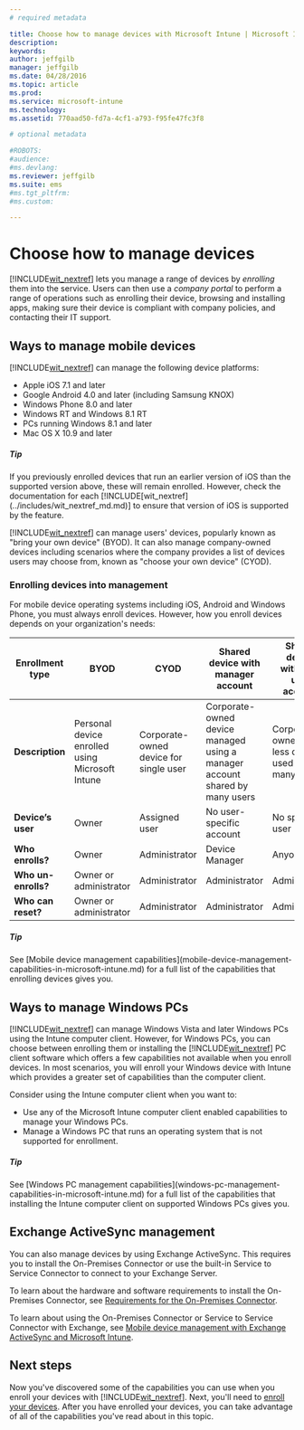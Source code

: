 ```yaml
---
# required metadata

title: Choose how to manage devices with Microsoft Intune | Microsoft Intune
description:
keywords:
author: jeffgilb
manager: jeffgilb
ms.date: 04/28/2016
ms.topic: article
ms.prod:
ms.service: microsoft-intune
ms.technology:
ms.assetid: 770aad50-fd7a-4cf1-a793-f95fe47fc3f8

# optional metadata

#ROBOTS:
#audience:
#ms.devlang:
ms.reviewer: jeffgilb
ms.suite: ems
#ms.tgt_pltfrm:
#ms.custom:

---
```


# Choose how to manage devices
[!INCLUDE[wit_nextref](../includes/wit_nextref_md.md)] lets you manage a range of devices by *enrolling* them into the service. Users can then use a *company portal* to perform a range of operations such as enrolling their device, browsing and installing apps, making sure their device is compliant with company policies, and contacting their IT support.

## Ways to manage mobile devices
[!INCLUDE[wit_nextref](../includes/wit_nextref_md.md)] can manage the following device platforms:

- Apple iOS 7.1 and later
- Google Android 4.0 and later (including Samsung KNOX)
- Windows Phone 8.0 and later
- Windows RT and Windows 8.1 RT
- PCs running Windows 8.1 and later
- Mac OS X 10.9 and later

<div class="alert alert-tip">
  <h5><span class="icon-tip"></span> Tip</h5>
  <p>If you previously enrolled devices that run an earlier version of iOS than the supported version above, these will remain enrolled. However, check the documentation for each [!INCLUDE[wit_nextref](../includes/wit_nextref_md.md)] to ensure that version of iOS is supported by the feature.</p>
</div>

[!INCLUDE[wit_nextref](../includes/wit_nextref_md.md)] can manage users' devices, popularly known as "bring your own device" (BYOD). It can also manage company-owned devices including scenarios where the company provides a list of devices users may choose from, known as "choose your own device" (CYOD).

### Enrolling devices into management
For mobile device operating systems including iOS, Android and Windows Phone, you must always enroll devices. However, how you enroll devices depends on your organization's needs:

|Enrollment type|BYOD|CYOD|Shared device with manager account|Shared device without a user account|
|-------------------|--------|--------|--------------------------------------|----------------------------------------|
|**Description**|Personal device enrolled using Microsoft Intune|Corporate-owned device for single user|Corporate-owned device managed using a manager account shared by many users|Corporate-owned user-less device used by many users.|
|**Device’s user**|Owner|Assigned user|No user-specific account|No specific user|
|**Who enrolls?**|Owner|Administrator|Device Manager|Anyone|
|**Who un-enrolls?**|Owner or administrator|Administrator|Administrator|Administrator|
|**Who can reset?**|Owner or administrator|Administrator|Administrator|Administrator|

<div class="alert alert-tip">
  <h5><span class="icon-tip"></span> Tip</h5>
  <p>See [Mobile device management capabilities](mobile-device-management-capabilities-in-microsoft-intune.md) for a full list of the capabilities that enrolling devices gives you.</p>
</div>



## Ways to manage Windows PCs
[!INCLUDE[wit_nextref](../includes/wit_nextref_md.md)] can manage Windows Vista and later Windows PCs using the Intune computer client. However, for Windows PCs, you can choose between enrolling them or installing the [!INCLUDE[wit_nextref](../includes/wit_nextref_md.md)] PC client software which offers a few capabilities not available when you enroll devices. In most scenarios, you will enroll your Windows device with Intune which provides a greater set of capabilities than the computer client.

Consider using the Intune computer client when you want to:
<ul>
<li>Use any of the Microsoft Intune computer client enabled capabilities to manage your Windows PCs.</li>
<li>Manage a Windows PC that runs an operating system that is not supported for enrollment.</li>
</ul>

<div class="alert alert-tip">
  <h5><span class="icon-tip"></span> Tip</h5>
  <p>See [Windows PC management capabilities](windows-pc-management-capabilities-in-microsoft-intune.md) for a full list of the capabilities that installing the Intune computer client on supported Windows PCs gives you.</p>
</div>

## Exchange ActiveSync management
You can also manage devices by using Exchange ActiveSync. This requires you to install the On-Premises Connector or use the built-in Service to Service Connector to connect to your Exchange Server.

To learn about the hardware and software requirements to install the On-Premises Connector, see [Requirements for the On-Premises Connector](./intune/deploy-use/intune-on-premises-exchange-connector#requirements-for-the-on-premises-connector).

To learn about using the On-Premises Connector or Service to Service Connector with Exchange, see [Mobile device management with Exchange ActiveSync and Microsoft Intune](./intune/deploy-use/mobile-device-management-with-exchange-activesync-and-microsoft-intune).



## Next steps
Now you've discovered some of the capabilities you can use when you enroll your devices with [!INCLUDE[wit_nextref](../includes/wit_nextref_md.md)]. Next, you'll need to [enroll your devices](./intune/deploy-use/enroll-devices-in-microsoft-intune). After you have enrolled your devices, you can take advantage of all of the capabilities you've read about in this topic. <!--lindavr: There's a logical flaw in our "get to know/get started" content. You can take the path in this topic or you can take the path in the What to know before your get started topic. And they don't cover the same ground. -->
